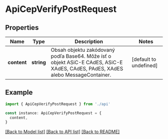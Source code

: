 # ApiCepVerifyPostRequest

## Properties

| Name        | Type       | Description                                                                                                                      | Notes                  |
| ----------- | ---------- | -------------------------------------------------------------------------------------------------------------------------------- | ---------------------- |
| **content** | **string** | Obsah objektu zakódovaný podľa Base64. Môže ísť o objekt ASiC-E CAdES, ASiC-E XAdES, CAdES, PAdES, XAdES alebo MessageContainer. | [default to undefined] |

## Example

```typescript
import { ApiCepVerifyPostRequest } from './api'

const instance: ApiCepVerifyPostRequest = {
  content,
}
```

[[Back to Model list]](../README.md#documentation-for-models) [[Back to API list]](../README.md#documentation-for-api-endpoints) [[Back to README]](../README.md)
